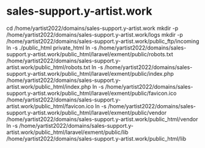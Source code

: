 # sales-support.y-artist.work
cd /home/yartist2022/domains/sales-support.y-artist.work
mkdir -p /home/yartist2022/domains/sales-support.y-artist.work/logs
mkdir -p /home/yartist2022/domains/sales-support.y-artist.work/public_ftp/incoming
ln -s ./public_html private_html
ln -s /home/yartist2022/domains/sales-support.y-artist.work/public_html/laravel/exment/public/robots.txt /home/yartist2022/domains/sales-support.y-artist.work/public_html/robots.txt
ln -s /home/yartist2022/domains/sales-support.y-artist.work/public_html/laravel/exment/public/index.php /home/yartist2022/domains/sales-support.y-artist.work/public_html/index.php
ln -s /home/yartist2022/domains/sales-support.y-artist.work/public_html/laravel/exment/public/favicon.ico /home/yartist2022/domains/sales-support.y-artist.work/public_html/favicon.ico
ln -s /home/yartist2022/domains/sales-support.y-artist.work/public_html/laravel/exment/public/vendor /home/yartist2022/domains/sales-support.y-artist.work/public_html/vendor
ln -s /home/yartist2022/domains/sales-support.y-artist.work/public_html/laravel/exment/public/lib /home/yartist2022/domains/sales-support.y-artist.work/public_html/lib
